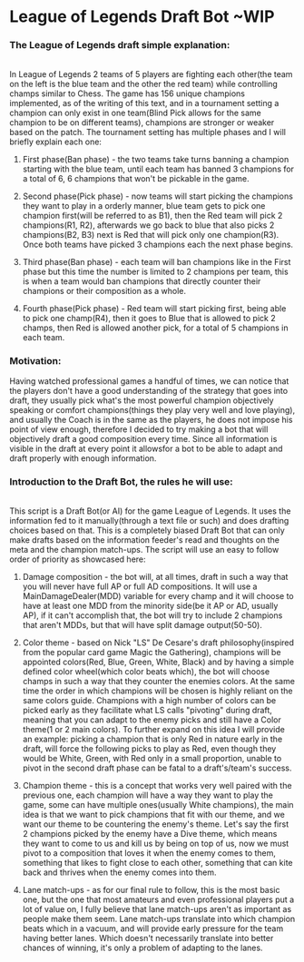 <h1> League of Legends Draft Bot ~WIP </h1>
 
   <h3>The League of Legends draft simple explanation:</h3><br>
In League of Legends 2 teams of 5 players are fighting each other(the team on the left is the blue team and the other the red team) while
controlling champs similar to Chess. The game has 156 unique champions implemented, as of the writing of this text, and in a tournament setting a champion can
only exist in one team(Blind Pick allows for the same champion to be on different teams), champions are stronger or weaker based on the patch. The
tournament setting has multiple phases and I will briefly explain each one:<br>

1. First phase(Ban phase) - the two teams take turns banning a champion starting with the blue team, until each team has banned 3 champions for a
total of 6, 6 champions that won't be pickable in the game. <br>

2. Second phase(Pick phase) - now teams will start picking the champions they want to play in a orderly manner, blue team gets to pick one champion
first(will be referred to as B1), then the Red team will pick 2 champions(R1, R2), afterwards we go back to blue that also picks 2 champions(B2, B3)
next is Red that will pick only one champion(R3). Once both teams have picked 3 champions each the next phase begins.<br>

3. Third phase(Ban phase) - each team will ban champions like in the First phase but this time the number is limited to 2 champions per team, this
is when a team would ban champions that directly counter their champions or their composition as a whole.<br>

4. Fourth phase(Pick phase) - Red team will start picking first, being able to pick one champ(R4), then it goes to Blue that is allowed to pick 2
champs, then Red is allowed another pick, for a total of 5 champions in each team. <br>

  <h3>Motivation:</h3>
Having watched professional games a handful of times, we can notice that the players don't have a good understanding of the strategy that goes into
draft, they usually pick what's the most powerful champion objectively speaking or comfort champions(things they play very well and love playing), and
usually the Coach is in the same as the players, he does not impose his point of view enough, therefore I decided to try making a bot that will objectively
draft a good composition every time. Since all information is visible in the draft at every point it allowsfor a bot to be able to adapt and draft properly 
with enough information.

   <h3>Introduction to the Draft Bot, the rules he will use:</h3><br>
This script is a Draft Bot(or AI) for the game League of Legends. It uses the information fed to it manually(through a text file or such) and does
drafting choices based on that. This is a completely biased Draft Bot that can only make drafts based on the information feeder's read and thoughts
on the meta and the champion match-ups. The script will use an easy to follow order of priority as showcased here:<br>

1. Damage composition - the bot will, at all times, draft in such a way that you will never have full AP or full AD compositions. It will use a
MainDamageDealer(MDD) variable for every champ and it will choose to have at least one MDD from the minority side(be it AP or AD, usually AP), if it
can't accomplish that, the bot will try to include 2 champions that aren't MDDs, but that will have split damage output(50-50).<br>

2. Color theme - based on Nick "LS" De Cesare's draft philosophy(inspired from the popular card game Magic the Gathering), champions will be
appointed colors(Red, Blue, Green, White, Black) and by having a simple defined color wheel(which color beats which), the bot will choose champs in
such a way that they counter the enemies colors. At the same time the order in which champions will be chosen is highly reliant on the same colors
guide. Champions with a high number of colors can be picked early as they facilitate what LS calls "pivoting" during draft, meaning that you can
adapt to the enemy picks and still have a Color theme(1 or 2 main colors). To further expand on this idea I will provide an example: picking a
champion that is only Red in nature early in the draft, will force the following picks to play as Red, even though they would be White, Green, with
Red only in a small proportion, unable to pivot in the second draft phase can be fatal to a draft's/team's success.<br>

3. Champion theme - this is a concept that works very well paired with the previous one, each champion will have a way they want to play the game,
some can have multiple ones(usually White champions), the main idea is that we want to pick champions that fit with our theme, and we want our theme
to be countering the enemy's theme. Let's say the first 2 champions picked by the enemy have a Dive theme, which means they want to come to us and
kill us by being on top of us, now we must pivot to a composition that loves it when the enemy comes to them, something that likes to fight close to
each other, something that can kite back and thrives when the enemy comes into them.<br>

4. Lane match-ups - as for our final rule to follow, this is the most basic one, but the one that most amateurs and even professional players put
a lot of value on, I fully believe that lane match-ups aren't as important as people make them seem. Lane match-ups translate into which champion
beats which in a vacuum, and will provide early pressure for the team having better lanes. Which doesn't necessarily translate into better chances
of winning, it's only a problem of adapting to the lanes.<br>
